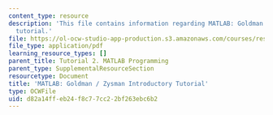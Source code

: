 ```yaml
---
content_type: resource
description: 'This file contains information regarding MATLAB: Goldman / Zysman introductory
  tutorial.'
file: https://ol-ocw-studio-app-production.s3.amazonaws.com/courses/res-9-003-brains-minds-and-machines-summer-course-summer-2015/d82a14ffeb24f8c77cc22bf263ebc6b2_MITRES_9_003SUM15_tut2.pdf
file_type: application/pdf
learning_resource_types: []
parent_title: Tutorial 2. MATLAB Programming
parent_type: SupplementalResourceSection
resourcetype: Document
title: 'MATLAB: Goldman / Zysman Introductory Tutorial'
type: OCWFile
uid: d82a14ff-eb24-f8c7-7cc2-2bf263ebc6b2
---
```

